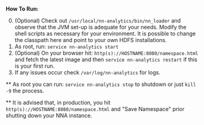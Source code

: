 **How To Run:**

0. (Optional) Check out `/usr/local/nn-analytics/bin/nn_loader` and observe that the JVM set-up is adequate for your needs. Modify the shell scripts as necessary for your environment. It is possible to change the classpath here and point to your own HDFS installations.
1. As root, run: `service nn-analytics start`
2. (Optional) On your browser hit: `http(s)://HOSTNAME:8080/namespace.html` and fetch the latest image and then `service nn-analytics restart` if this is your first run.
3. If any issues occur check `/var/log/nn-analytics` for logs.

** As root you can run: `service nn-analytics stop` to shutdown or just `kill -9` the process.

** It is advised that, in production, you hit `http(s)://HOSTNAME:8080/namespace.html` and "Save Namespace" prior shutting down your NNA instance.